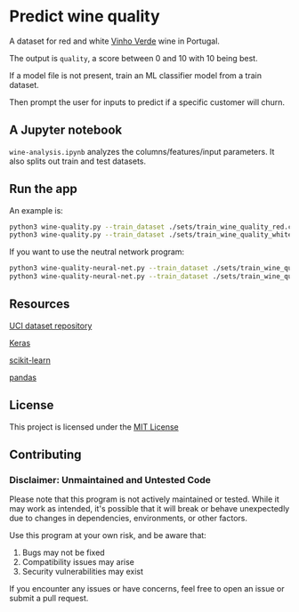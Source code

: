 # Predict wine quality

A dataset for red and white [Vinho Verde](http://www.vinhoverde.pt/en/) wine in Portugal. 

The output is `quality`, a score between 0 and 10 with 10 being best.

If a model file is not present, train an ML classifier model from a train dataset.

Then prompt the user for inputs to predict if a specific customer will churn.

## A Jupyter notebook

`wine-analysis.ipynb` analyzes the columns/features/input parameters. It also splits out train and test datasets.

## Run the app

An example is:

```sh
python3 wine-quality.py --train_dataset ./sets/train_wine_quality_red.csv --model_file wine_quality_red.pkl
python3 wine-quality.py --train_dataset ./sets/train_wine_quality_white.csv --model_file wine_quality_white.pkl
```

If you want to use the neutral network program:

```sh
python3 wine-quality-neural-net.py --train_dataset ./sets/train_wine_quality_red.csv --model_file wine_quality_red-neural-net.keras
python3 wine-quality-neural-net.py --train_dataset ./sets/train_wine_quality_white.csv --model_file wine_quality_white_neural_net.keras
```

## Resources

[UCI dataset repository](https://archive.ics.uci.edu/dataset/186/wine+quality)

[Keras](https://keras.io/)

[scikit-learn](https://scikit-learn.org/stable/index.html)

[pandas](https://pandas.pydata.org/)

## License

This project is licensed under the [MIT License](LICENSE)

## Contributing

### Disclaimer: Unmaintained and Untested Code

Please note that this program is not actively maintained or tested. While it may work as intended, it's possible that it will break or behave unexpectedly due to changes in dependencies, environments, or other factors.

Use this program at your own risk, and be aware that:
1. Bugs may not be fixed
1. Compatibility issues may arise
1. Security vulnerabilities may exist

If you encounter any issues or have concerns, feel free to open an issue or submit a pull request.